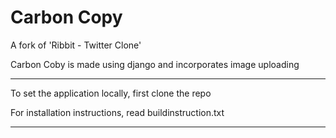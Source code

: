 Carbon Copy
=============

A fork of 'Ribbit - Twitter Clone'

Carbon Coby is made using django and incorporates image uploading

***

To set the application locally, first clone the repo 

For installation instructions, read buildinstruction.txt

***


